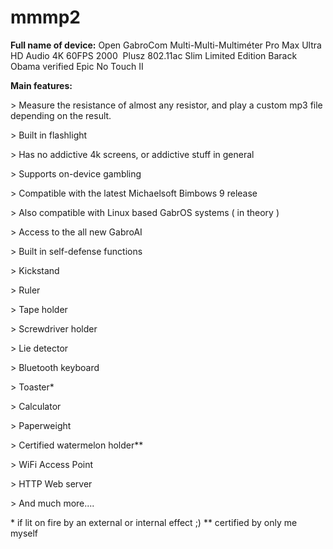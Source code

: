 # mmmp2

**Full name of device:**
Open GabroCom Multi-Multi-Multiméter Pro Max Ultra HD Audio 4K 60FPS 2000  Plusz 802.11ac Slim Limited Edition Barack Obama verified Epic No Touch II

**Main features:**


\> Measure the resistance of almost any resistor, and play a custom mp3 file depending on the result.

\> Built in flashlight

\> Has no addictive 4k screens, or addictive stuff in general

\> Supports on-device gambling

\> Compatible with the latest Michaelsoft Bimbows 9 release

\> Also compatible with Linux based GabrOS systems ( in theory )

\> Access to the all new GabroAI 

\> Built in self-defense functions

\> Kickstand

\> Ruler

\> Tape holder

\> Screwdriver holder

\> Lie detector

\> Bluetooth keyboard

\> Toaster\*

\> Calculator

\> Paperweight

\> Certified watermelon holder\*\*

\> WiFi Access Point

\> HTTP Web server

\> And much more....




\* if lit on fire by an external or internal effect ;)
\*\* certified by only me myself